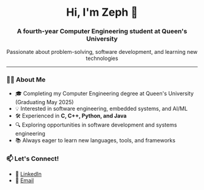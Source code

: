 
<h1 align="center">Hi, I'm Zeph 👋</h1>  
<h3 align="center">A fourth-year Computer Engineering student at Queen's University</h3>  

<p align="center">
  Passionate about problem-solving, software development, and learning new technologies  
</p>

---

### 👨‍💻 About Me  
- 🎓 Completing my Computer Engineering degree at Queen's University (Graduating May 2025)  
- 💡 Interested in software engineering, embedded systems, and AI/ML  
- 🛠️ Experienced in **C, C++, Python, and Java**  
- 🔍 Exploring opportunities in software development and systems engineering  
- 📚 Always eager to learn new languages, tools, and frameworks


### 📫 Let's Connect!  
- 🔗 [LinkedIn](https://www.linkedin.com/in/zeph-van-iterson/)  
- 📧 [Email](mailto:zephvaniterson@gmail.com)  
<!--
**ZephVanIterson/ZephVanIterson** is a ✨ _special_ ✨ repository because its `README.md` (this file) appears on your GitHub profile.

Here are some ideas to get you started:

- 🔭 I’m currently working on ...
- 🌱 I’m currently learning ...
- 👯 I’m looking to collaborate on ...
- 🤔 I’m looking for help with ...
- 💬 Ask me about ...
- 📫 How to reach me: ...
- 😄 Pronouns: ...
- ⚡ Fun fact: ...
-->
